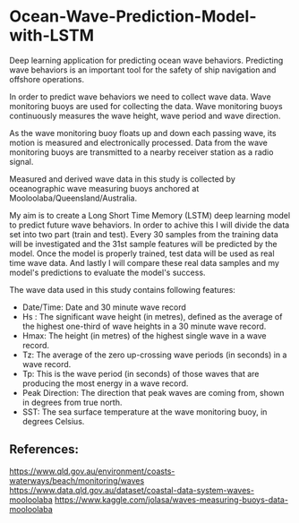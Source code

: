 # Ocean-Wave-Prediction-Model-with-LSTM
Deep learning application for predicting ocean wave behaviors.
Predicting wave behaviors is an important tool for the safety of ship navigation and offshore operations.

In order to predict wave behaviors we need to collect wave data. Wave monitoring buoys are used for collecting the data. Wave monitoring buoys continuously measures the wave height, wave period and wave direction.

As the wave monitoring buoy floats up and down each passing wave, its motion is measured and electronically processed. Data from the wave monitoring buoys are transmitted to a nearby receiver station as a radio signal.

Measured and derived wave data in this study is collected by oceanographic wave measuring buoys anchored at Mooloolaba/Queensland/Australia.

My aim is to create a Long Short Time Memory (LSTM) deep learning model to predict future wave behaviors. In order to achive this I will divide the data set into two part (train and test). Every 30 samples from the training data will be investigated and the 31st sample features will be predicted by the model. Once the model is properly trained, test data will be used as real time wave data. And lastly I will compare these real data samples and my model's predictions to evaluate the model's success.

The wave data used in this study contains following features:
* Date/Time: Date and 30 minute wave record
* Hs : The significant wave height (in metres), defined as the average of the highest one-third of wave heights in a 30 minute wave record.
* Hmax: The height (in metres) of the highest single wave in a wave record.
* Tz: The average of the zero up-crossing wave periods (in seconds) in a wave record.
* Tp: This is the wave period (in seconds) of those waves that are producing the most energy in a wave record.
* Peak Direction: The direction that peak waves are coming from, shown in degrees from true north.
* SST: The sea surface temperature at the wave monitoring buoy, in degrees Celsius.

## References:
https://www.qld.gov.au/environment/coasts-waterways/beach/monitoring/waves
https://www.data.qld.gov.au/dataset/coastal-data-system-waves-mooloolaba
https://www.kaggle.com/jolasa/waves-measuring-buoys-data-mooloolaba
